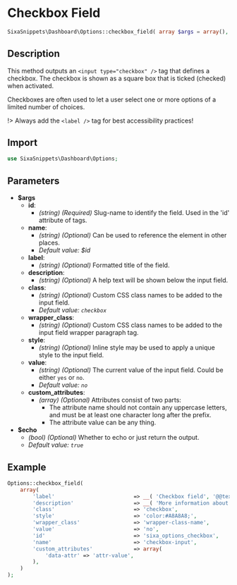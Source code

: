# Checkbox Field

```php
SixaSnippets\Dashboard\Options::checkbox_field( array $args = array(), bool $echo = true );
```

## Description

This method outputs an `<input type="checkbox" />` tag that defines a checkbox. The checkbox is shown as a square box that is ticked (checked) when activated.

Checkboxes are often used to let a user select one or more options of a limited number of choices.

!> Always add the `<label />` tag for best accessibility practices!

## Import

```php 
use SixaSnippets\Dashboard\Options;
```

## Parameters

- **$args**
    - **id**:
        - *(string) (Required)* Slug-name to identify the field. Used in the 'id' attribute of tags.
    - **name**:
        - *(string) (Optional)* Can be used to reference the element in other places.
        - *Default value: $id*
    - **label**:
        - *(string) (Optional)* Formatted title of the field.
    - **description**:
        - *(string) (Optional)* A help text will be shown below the input field.
    - **class**:
        - *(string) (Optional)* Custom CSS class names to be added to the input field.
        - *Default value: `checkbox`*
    - **wrapper_class**:
        - *(string) (Optional)* Custom CSS class names to be added to the input field wrapper paragraph tag.
    - **style**:
        - *(string) (Optional)* Inline style may be used to apply a unique style to the input field.
    - **value**:
        - *(string) (Optional)* The current value of the input field. Could be either `yes` or `no`.
        - *Default value: `no`*
    - **custom_attributes**:
        - *(array) (Optional)* Attributes consist of two parts:
            - The attribute name should not contain any uppercase letters, and must be at least one character long after the prefix.
            - The attribute value can be any thing.
- **$echo**
    - *(bool) (Optional)* Whether to echo or just return the output.
    - *Default value: `true`*

## Example

```php
Options::checkbox_field(
	array(
		'label'                         => __( 'Checkbox field', '@@textdomain' ),
		'description'                   => __( 'More information about this field.', '@@textdomain' ),
		'class'                         => 'checkbox',
		'style'                         => 'color:#A8A8A8;',
		'wrapper_class'                 => 'wrapper-class-name',
		'value'                         => 'no',
		'id'                            => 'sixa_options_checkbox',
		'name'                          => 'checkbox-input',
		'custom_attributes'             => array(
			'data-attr' => 'attr-value',
		),
	)
);
```